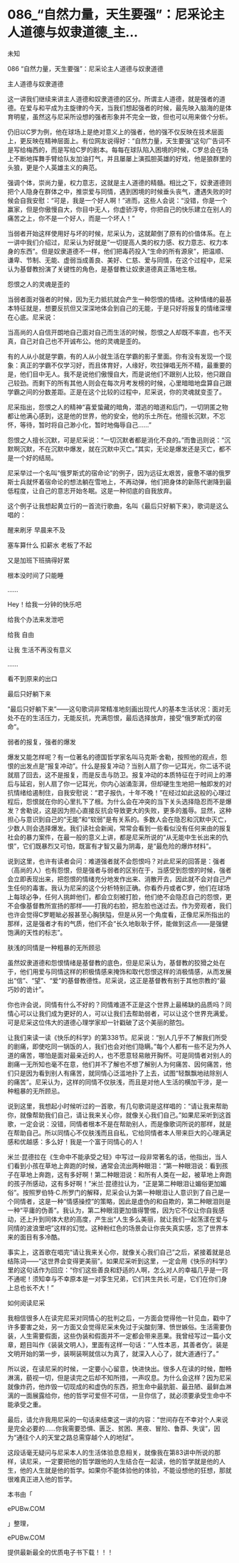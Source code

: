 # 086_“自然力量，天生要强”：尼采论主人道德与奴隶道德_主...

未知

086 “自然力量，天生要强”：尼采论主人道德与奴隶道德

主人道德与奴隶道德

这一讲我们继续来讲主人道德和奴隶道德的区分。所谓主人道德，就是强者的道德。在爱与和平成为主旋律的今天，当我们想起强者的时候，最先映入脑海的是体育明星，虽然这与尼采所设想的强者形象并不完全一致，但也可以用来做个分析。

仍旧以C罗为例，他在球场上是绝对意义上的强者，他的强不仅反映在技术层面上，更反映在精神层面上。有位网友说得好：“自然力量，天生要强”这句广告词不是写给梅西的，而是写给C罗的剧本。每每在球队陷入困境的时候，C罗总会在场上不断地挥舞手臂给队友加油打气，并且屡屡上演孤胆英雄的好戏，他是狼群里的头狼，更是个人英雄主义的典范。

强调个体，崇尚力量，权力意志，这就是主人道德的精髓。相比之下，奴隶道德则把个人隐身在群体之中，推崇爱与同情，遇到困境的时候垂头丧气，遭遇失败的时候会自我安慰：“可是，我是一个好人啊！”进而，这些人会说：“没错，你是一个赢家，但是你傲慢自大，你目中无人，你虚骄浮夸，你把自己的快乐建立在别人的痛苦之上，你不是一个好人，而是一个坏人！”

当弱者开始这样使用好与坏的时候，尼采认为，这就颠倒了原有的价值体系。在上一讲中我们介绍过，尼采认为好就是“一切提高人类的权力感、权力意志、权力本身的东西”。但是奴隶道德不一样，他们把毒药投入“生命的所有源泉”，把温顺、谦卑、节制、无能、虚弱当成善良、美好、仁慈、爱与同情，在这个过程中，尼采认为基督教扮演了关键性的角色，是基督教让奴隶道德真正落地生根。

怨恨之人的灵魂是歪的

当弱者面对强者的时候，因为无力抵抗就会产生一种怨恨的情绪。这种情绪的最基本特征就是，想要反抗但又深深地体会到自己的无能，于是只好将报复的情绪深埋在心底。尼采说：

当高尚的人自信开朗地自己面对自己而生活的时候，怨恨之人却既不率直，也不天真，自己对自己也不开诚布公。他的灵魂是歪的。

有的人从小就是学霸，有的人从小就生活在学霸的影子里面。你有没有发现一个现象：真正的学霸不仅学习好，而且体育好，人缘好，吹拉弹唱无所不精，最重要的是，他们目中无人。我不是说他们傲慢自大，而是说他们不跟别人比较，他只跟自己较劲。而剩下的所有其他人则会在每次月考发榜的时候，心里暗暗地盘算自己跟学霸之间的分数差距。正是在这个比较的过程中，尼采说，你的灵魂就变歪了。

尼采指出，怨恨之人的精神“喜爱蛰藏的暗角，潜逃的暗道和后门，一切阴匿之物都让他满心感到，这是他的世界，他的安全，他的乐土所在。他擅长沉默，不忘怀，等待，暂时将自己渺小化，暂时地侮辱自己……”

怨恨之人擅长沉默，可是尼采说：“一切沉默者都是消化不良的。”而鲁迅则说：“沉默啊沉默，不在沉默中爆发，就在沉默中灭亡。”其实，无论是爆发还是灭亡，都不是一个好的结局。

尼采举过一个名叫“俄罗斯式的宿命论”的例子，因为远征太艰苦，疲惫不堪的俄罗斯士兵就怀着宿命论的想法躺在雪地上，不再动弹，他们把身体的新陈代谢降到最低程度，让自己的意志开始冬眠。这是一种彻底的自我放弃。

这个例子让我想起黄立行的一首流行歌曲，名叫《最后只好躺下来》，歌词是这么唱的：

醒来刷牙 早晨来不及

塞车算什么 扣薪水 老板了不起

又是加班下班搞得好累

根本没时间了只能睡

……

Hey！给我一分钟的快乐吧

给我个办法来发泄吧

给我 自由

让我 生活不再没有意义

……

看不到原来的出口

最后只好躺下来

“最后只好躺下来”——这句歌词非常精准地刻画出现代人的基本生活状况：面对无处不在的生活压力，无能反抗，充满怨恨，最后选择放弃，接受“俄罗斯式的宿命”。

弱者的报复，强者的爆发

爆发又能怎样呢？有一位著名的德国哲学家名叫马克斯·舍勒，按照他的观点，怨恨的出发点是“报复冲动”。什么是报复冲动？当别人扇了你一记耳光，你二话不说就扇了回去，这不是报复，而是反击与防卫。报复冲动的本质特征在于时间上的滞后与延宕，别人扇了你一记耳光，你内心汹涌澎湃，但却硬生生地把一触即发的对抗情绪给遏制住，自我安慰说：“君子报仇，十年不晚！”在经过如此这般的心理过程后，怨恨就在你的心里扎下了根。为什么会在冲突的当下关头选择隐忍而不是爆发？舍勒说，这是因为担心直接反抗会导致更大的失败，更多的羞辱。显然，这种担心与意识到自己的“无能”和“软弱”是有关系的。多数人会在隐忍和沉默中灭亡，少数人则会选择爆发。我们读社会新闻，常常会看到一些看似没有任何来由的报复社会的暴力案件，在最一般的意义上讲，都是尼采所说的“从无能中生长出来的仇恨”，它们既暴烈又可怕，既富有才智又最为阴毒，是“最危险的爆炸材料”。

说到这里，也许有读者会问：难道强者就不会怨恨吗？对此尼采的回答是：强者（高尚的人）也有怨恨，但是强者与弱者的区别在于，当感受到怨恨的时候，强者会立即表现出来，把怨恨的情绪充分地发作出来、消散开去，因此就不会对自己产生任何的毒害。我认为尼采的这个分析特别正确。你看乔丹或者C罗，他们在球场上每球必争，任何人挑衅他们，都会立刻被打脸，他们绝不会隐忍自己的怨恨，更不会像基督教所宣扬的那样——打我的右脸，把左脸也送过去。作为旁观者，我们也许会觉得C罗睚眦必报甚至心胸狭隘，但是从另一个角度看，正像尼采所指出的那样，这是强者才有的气质，他们不会“长久地耿耿于怀，能做到这点——是强健饱满的天性的标志”。

肤浅的同情是一种粗暴的无所顾忌

虽然奴隶道德和怨恨情绪是基督教的底色，但是尼采认为，基督教的狡猾之处在于，他们用爱与同情这样的积极情感来掩饰和取代怨恨这样的消极情感，从而发展出“信”、“望”、“爱”的基督教德性。尼采说，这正是基督教有别于其他宗教的“最巧妙的诡计”。

你也许会说，同情有什么不好的？同情难道不正是这个世界上最稀缺的品质吗？同情心可以让我们成为更好的人，可以让我们去帮助弱者，可以让这个世界充满爱。可是尼采这位伟大的道德心理学家却一针戳破了这个美丽的脓包。

让我们来读一读《快乐的科学》的第338节。尼采说：“别人几乎不了解我们所受的剧痛，即使吃同一锅饭的人，我们也会对他们隐瞒。”每个人都有一些不足为外人道的痛苦，哪怕是面对最亲近的人，也不愿意轻易敞开胸怀。可是同情者对别人的剧痛一无所知也毫不在意，他们并不了解也不想了解别人为何痛苦、因何痛苦，他们只是因为看到别人有痛苦，就同情心泛滥地扑了上去，试图“轻飘飘地祛除别人的痛苦”。尼采认为，这样的同情不仅肤浅，而且是对他人生活的横加干涉，是一种粗暴的无所顾忌。

说到这里，我想起小时候听过的一首歌，有几句歌词是这样唱的：“请让我来帮助你，就像帮助我们自己，请让我来关心你，就像关心我们自己。”如果尼采听到这首歌，一定会说：没错，同情者根本不是在帮助别人，而是像歌词所说的那样，就是在帮助自己。所以同情心不仅肤浅而且自私，它给同情者本人带来巨大的心理满足感和优越感：多么好！我是一个富于同情心的人！

米兰·昆德拉在《生命中不能承受之轻》中写过一段非常著名的话，他指出，当人们看到小孩在草地上奔跑的时候，通常会流出两种眼泪：“第一种眼泪说：看到孩子在草地上奔跑，这有多好啊！第二种眼泪说：和所有人类在一起，被草地上奔跑的孩子所感动，这有多好啊！”米兰·昆德拉认为，“正是第二种眼泪让媚俗更加媚俗”。按照罗伯特·C.所罗门的解释，尼采会认为第一种眼泪让人意识到了自己是一个同情者，这是一种“情感操控”的策略，因此是虚伪的和自欺的，第二种眼泪则是一种“平庸的伪善”。我认为，第二种眼泪更加值得警惕，因为它不仅让你自我感动，还上升到同体大悲的高度，产生出“人生多么美丽，就让我们一起荡漾在爱与同情的波浪里吧”这样的幻觉。这种粉红色的场景会让你丧失真实感，忘了世界本来的面目有多冷酷。

事实上，这首歌在唱完“请让我来关心你，就像关心我们自己”之后，紧接着就是总结陈词——“这世界会变得更美丽”。如果尼采听到这里，一定会用《快乐的科学》里的这句话作为回应：“你们这些善良和舒适的人啊，怎么对人的幸福几乎是一窍不通呢！须知幸与不幸原本是一对孪生兄弟，它们共生共长.可是，它们在你们身上总也长不大！”

如何阅读尼采

我相信很多人在读完尼采对同情心的批判之后，一方面会觉得他一针见血，戳中了许多要害之处，另一方面又会觉得尼采未免过于尖酸刻薄、愤世嫉俗。生活需要伪装，人生需要假面，这些伪装和假面并不一定都会带来恶果。我曾经写过一篇小文章，题目叫作《装装文明人》，里面有这样一句话：“‘人性本恶，其善者伪’。装是文明开始的第一步，装啊装啊就信以为真了，就深入人心了，就大道通行了。”

所以说，在读尼采的时候，一定要小心留意，快进快出。很多人在读的时候，酣畅淋漓，藐视一切，但是读完之后却不知所措，一声叹息。为什么会这样？因为尼采就像炸药，他炸毁一切现成的和虚伪的东西，把生命中最肮脏、最丑陋、最鲜血淋漓的一面展露给你，他的哲学可爱但不可信，一旦你信了，就必须要承受生命中不能承受之重。

最后，请允许我用尼采的一句话来结束这一讲的内容：“世间存在不幸对个人来说是完全必要的……你我需要恐惧、匮乏、贫困、黑夜、冒险、鲁莽、失误”，因为“通往个人的天堂之路总需穿越个人的地狱”。

这段话毫无疑问与尼采本人的生活体验息息相关，就像我在第83讲中所说的那样，读尼采，一定要把他的哲学跟他的人生结合在一起读，他的哲学就是他的人生，他的人生就是他的哲学。如果你不能体验他的体验，不能设想他的狂想，那就很难真正进入他的哲学。

本书由「

ePUBw.COM

」整理，

ePUBw.COM

提供最新最全的优质电子书下载！！！